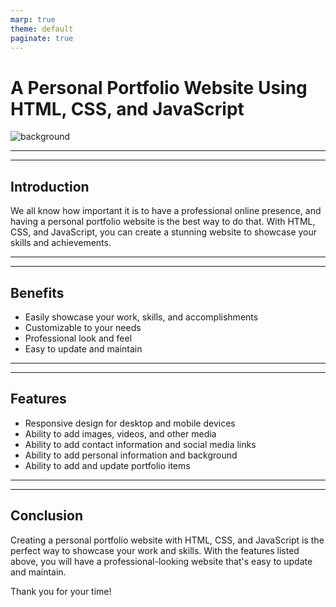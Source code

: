 ```yaml
---
marp: true
theme: default
paginate: true
---
```

# A Personal Portfolio Website Using HTML, CSS, and JavaScript 

![background](https://images.unsplash.com/photo-1523240795612-9a054b0db644?ixlib=rb-1.2.1&ixid=eyJhcHBfaWQiOjEyMDd9&auto=format&fit=crop&w=1951&q=80)

---

---
## Introduction

We all know how important it is to have a professional online presence, and having a personal portfolio website is the best way to do that. With HTML, CSS, and JavaScript, you can create a stunning website to showcase your skills and achievements. 

---

---
## Benefits

- Easily showcase your work, skills, and accomplishments
- Customizable to your needs
- Professional look and feel 
- Easy to update and maintain 

---

---
## Features

- Responsive design for desktop and mobile devices
- Ability to add images, videos, and other media
- Ability to add contact information and social media links
- Ability to add personal information and background
- Ability to add and update portfolio items

---

---
## Conclusion

Creating a personal portfolio website with HTML, CSS, and JavaScript is the perfect way to showcase your work and skills. With the features listed above, you will have a professional-looking website that's easy to update and maintain. 

Thank you for your time!
  

